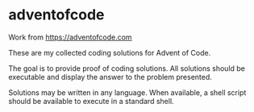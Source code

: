 # adventofcode
Work from https://adventofcode.com

These are my collected coding solutions for Advent of Code.

The goal is to provide proof of coding solutions. All solutions should be 
executable and display the answer to the problem presented.

Solutions may be written in any language. When available, a shell script
should be available to execute in a standard shell.

